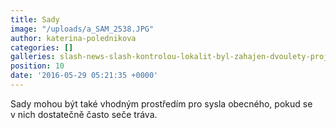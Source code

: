 ```yaml
---
title: Sady
image: "/uploads/a_SAM_2538.JPG"
author: katerina-polednikova
categories: []
galleries: slash-news-slash-kontrolou-lokalit-byl-zahajen-dvoulety-projekt
position: 10
date: '2016-05-29 05:21:35 +0000'
---
```

Sady mohou být také vhodným prostředím pro sysla obecného, pokud se
v nich dostatečně často seče tráva.
